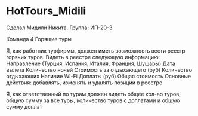 # HotTours_Midili
Сделал Мидили Никита. Группа: ИП-20-3

Команда 4 Горящие туры

Я, как работник турфирмы, должен иметь возможность вести реестр горячих туров. Видеть в реестре следующую информацию:
Направление (Турция, Испания, Италия, Франция, Шушары)
Дата вылета
Количество ночей
Стоимость за отдыхающего (руб)
Количество отдыхающих
Наличие Wi-Fi
Доплаты (руб)
Общая стоимость
Основные действия: добавлять, изменять и удалять позиции в реестре

Я, как ответственный по турам должен видеть общее кол-во туров, общую сумму за все туры, количество туров с доплатами и общую сумму доплат
